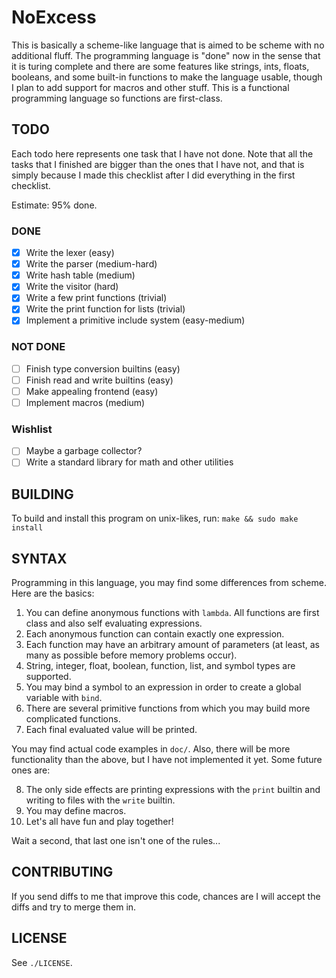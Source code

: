# NoExcess
This is basically a scheme-like language that is aimed to
be scheme with no additional fluff. The programming language
is "done" now in the sense that it is turing complete and
there are some features like strings, ints, floats, booleans, and
some built-in functions to make the language usable, though
I plan to add support for macros and other stuff. This
is a functional programming language so functions are first-class.

## TODO
Each todo here represents one task that I have not done.
Note that all the tasks that I finished are bigger than
the ones that I have not, and that is simply because I
made this checklist after I did everything in the first
checklist.

Estimate: 95% done.

### DONE
- [X] Write the lexer (easy)
- [X] Write the parser (medium-hard)
- [X] Write hash table (medium)
- [X] Write the visitor (hard)
- [X] Write a few print functions (trivial)
- [X] Write the print function for lists (trivial)
- [X] Implement a primitive include system (easy-medium)

### NOT DONE
- [ ] Finish type conversion builtins (easy)
- [ ] Finish read and write builtins (easy)
- [ ] Make appealing frontend (easy)
- [ ] Implement macros (medium)

### Wishlist
- [ ] Maybe a garbage collector?
- [ ] Write a standard library for math and other utilities

## BUILDING
To build and install this program on unix-likes, run:
`make && sudo make install`

## SYNTAX
Programming in this language, you may find some differences from scheme. Here are the basics:
1. You can define anonymous functions with `lambda`. All functions are first class and also self evaluating expressions.
2. Each anonymous function can contain exactly one expression.
3. Each function may have an arbitrary amount of parameters (at least, as many as possible before memory problems occur).
4. String, integer, float, boolean, function, list, and symbol types are supported.
5. You may bind a symbol to an expression in order to create a global variable with `bind`.
6. There are several primitive functions from which you may build more complicated functions.
7. Each final evaluated value will be printed.

You may find actual code examples in `doc/`. Also, there will be more functionality than
the above, but I have not implemented it yet. Some future ones are:

8. The only side effects are printing expressions with the `print` builtin and writing to files with the `write` builtin.
9. You may define macros.
10. Let's all have fun and play together!

Wait a second, that last one isn't one of the rules...

## CONTRIBUTING
If you send diffs to me that improve this code, chances are I will accept the diffs and
try to merge them in.

## LICENSE
See `./LICENSE`.
